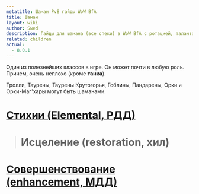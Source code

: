 ```yaml
---
metatitle: Шаман PvE гайды WoW BfA
title: Шаман
layout: wiki
author: Swed
description: Гайды для шамана (все спеки) в WoW BfA с ротацией, талантами для рейдов/мифик+, характеристиками и советами.
related: children
actual:
  - 8.0.1
---
```


Один из полезнейших классов в игре. Он может почти в любую роль. Причем, очень неплохо (кроме **танка**).

Тролли, Таурены, Таурены Крутогорья, Гоблины, Пандарены, Орки и Орки-Маг'хары могут быть шаманами.

# [Стихии (Elemental, РДД)](/wiki/classes/shaman/elemental)
> # Исцеление (restoration, хил)
# [Совершенствование (enhancement, МДД)](/wiki/classes/shaman/enhancement)
